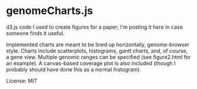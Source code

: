 genomeCharts.js
===============

d3.js code I used to create figures for a paper;
I'm posting it here in case someone finds it useful.

Implemented charts are meant to be lined up horizontally,
genome-browser style. Charts include scatterplots, histograms,
gantt charts, and, of course, a gene view. Multiple genomic ranges
can be specified (see figure2.html for an example). A canvas-based
coverage plot is also included (though I probably should have
done this as a normal histogram).

License: MIT
